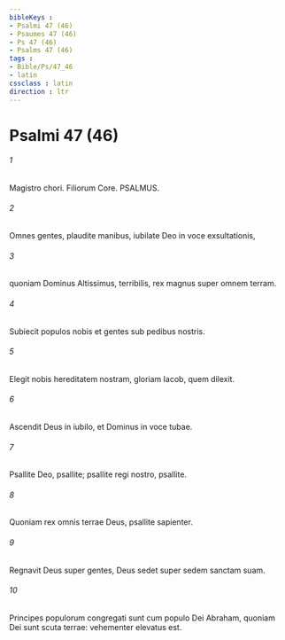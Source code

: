 ```yaml
---
bibleKeys : 
- Psalmi 47 (46)
- Psaumes 47 (46)
- Ps 47 (46)
- Psalms 47 (46)
tags : 
- Bible/Ps/47_46
- latin
cssclass : latin
direction : ltr
---
```


# Psalmi 47 (46)

###### 1
Magistro chori. Filiorum Core. PSALMUS.
###### 2
Omnes gentes, plaudite manibus, iubilate Deo in voce exsultationis,
###### 3
quoniam Dominus Altissimus, terribilis, rex magnus super omnem terram.
###### 4
Subiecit populos nobis et gentes sub pedibus nostris.
###### 5
Elegit nobis hereditatem nostram, gloriam Iacob, quem dilexit.
###### 6
Ascendit Deus in iubilo, et Dominus in voce tubae.
###### 7
Psallite Deo, psallite; psallite regi nostro, psallite.
###### 8
Quoniam rex omnis terrae Deus, psallite sapienter.
###### 9
Regnavit Deus super gentes, Deus sedet super sedem sanctam suam.
###### 10
Principes populorum congregati sunt cum populo Dei Abraham, quoniam Dei sunt scuta terrae: vehementer elevatus est.
